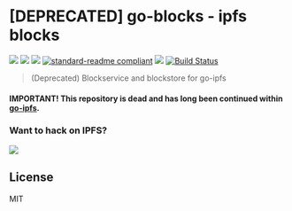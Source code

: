 # [DEPRECATED] go-blocks - ipfs blocks

[![](https://img.shields.io/badge/made%20by-Protocol%20Labs-blue.svg?style=flat-square)](http://ipn.io)
[![](https://img.shields.io/badge/project-IPFS-blue.svg?style=flat-square)](http://ipfs.io/)
[![](https://img.shields.io/badge/freenode-%23ipfs-blue.svg?style=flat-square)](http://webchat.freenode.net/?channels=%23ipfs)
[![standard-readme compliant](https://img.shields.io/badge/standard--readme-OK-green.svg?style=flat-square)](https://github.com/RichardLitt/standard-readme)
![](https://circleci.com/gh/ipfs/go-blocks.png)
[![Build Status](https://travis-ci.org/ipfs/go-blocks.svg)](https://travis-ci.org/ipfs/go-blocks)

> (Deprecated) Blockservice and blockstore for go-ipfs

#### IMPORTANT! This repository is dead and has long been continued within [go-ipfs](https://github.com/ipfs/go-ipfs). ####

### Want to hack on IPFS?

[![](https://cdn.rawgit.com/jbenet/contribute-ipfs-gif/master/img/contribute.gif)](https://github.com/ipfs/community/blob/master/contributing.md)

## License

MIT
